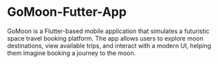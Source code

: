 # GoMoon-Futter-App
GoMoon is a Flutter-based mobile application that simulates a futuristic space travel booking platform. The app allows users to explore moon destinations, view available trips, and interact with a modern UI, helping them imagine booking a journey to the moon.
